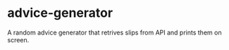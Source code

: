 # advice-generator
A random advice generator that retrives slips from API and prints them on screen. 
